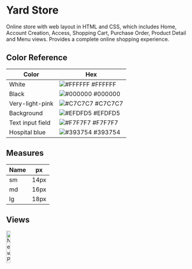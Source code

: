 
# Yard Store

Online store with web layout in HTML and CSS, which includes Home, Account Creation, Access, Shopping Cart, Purchase Order, Product Detail and Menu views. Provides a complete online shopping experience.

## Color Reference

| Color             | Hex                                                                |
| ----------------- | ------------------------------------------------------------------ |
| White | ![#FFFFFF](https://via.placeholder.com/10/ffffff?text=+) #FFFFFF |
| Black | ![#000000](https://via.placeholder.com/10/000000?text=+) #000000 |
|Very-light-pink| ![#C7C7C7](https://via.placeholder.com/10/c7c7c7?text=+) #C7C7C7|
| Background | ![#EFDFD5](https://via.placeholder.com/10/efdfd5?text=+) #EFDFD5 |
| Text input field | ![#F7F7F7](https://via.placeholder.com/10/f7f7f7?text=+) #F7F7F7 |
| Hospital blue | ![#393754](https://via.placeholder.com/10/393754?text=+) #393754 |





## Measures

| Name             | px                                                                |
| ----------------- | ------------------------------------------------------------------ |
| sm |  14px |
| md |  16px |
| lg |  18px|



## Views

<img src="https://i.imgur.com/NHqRggg.png" width="15%" alt="New Password"></img> 

